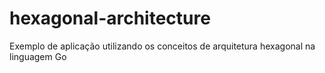 # hexagonal-architecture
Exemplo de aplicação utilizando os conceitos de arquitetura hexagonal na linguagem Go

